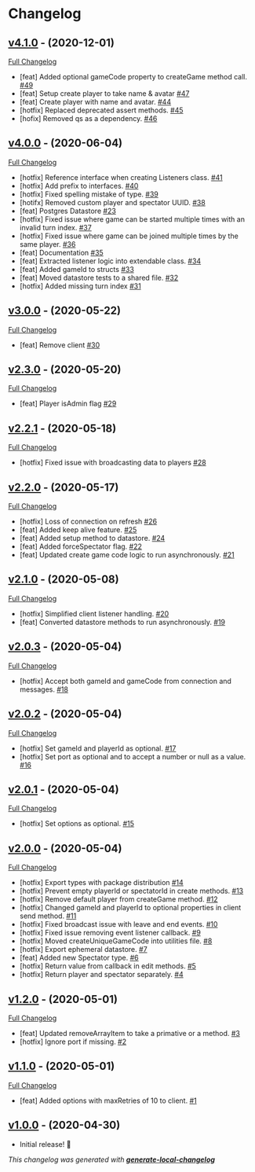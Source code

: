 # Changelog

## [v4.1.0](https://github.com/neogeek/websocket-game-lobby/tree/v4.1.0) - (2020-12-01)

[Full Changelog](https://github.com/neogeek/websocket-game-lobby/compare/v4.0.0...v4.1.0)

- [feat] Added optional gameCode property to createGame method call. [#49](https://github.com/neogeek/websocket-game-lobby/pull/49)
- [feat] Setup create player to take name & avatar [#47](https://github.com/neogeek/websocket-game-lobby/pull/47)
- [feat] Create player with name and avatar. [#44](https://github.com/neogeek/websocket-game-lobby/pull/44)
- [hotfix] Replaced deprecated assert methods. [#45](https://github.com/neogeek/websocket-game-lobby/pull/45)
- [hofix] Removed qs as a dependency. [#46](https://github.com/neogeek/websocket-game-lobby/pull/46)

## [v4.0.0](https://github.com/neogeek/websocket-game-lobby/tree/v4.0.0) - (2020-06-04)

[Full Changelog](https://github.com/neogeek/websocket-game-lobby/compare/v3.0.0...v4.0.0)

- [hotfix] Reference interface when creating Listeners class. [#41](https://github.com/neogeek/websocket-game-lobby/pull/41)
- [hotfix] Add prefix to interfaces. [#40](https://github.com/neogeek/websocket-game-lobby/pull/40)
- [hotfix] Fixed spelling mistake of type. [#39](https://github.com/neogeek/websocket-game-lobby/pull/39)
- [hotifx] Removed custom player and spectator UUID. [#38](https://github.com/neogeek/websocket-game-lobby/pull/38)
- [feat] Postgres Datastore [#23](https://github.com/neogeek/websocket-game-lobby/pull/23)
- [hotfix] Fixed issue where game can be started multiple times with an invalid turn index. [#37](https://github.com/neogeek/websocket-game-lobby/pull/37)
- [hotfix] Fixed issue where game can be joined multiple times by the same player. [#36](https://github.com/neogeek/websocket-game-lobby/pull/36)
- [feat] Documentation [#35](https://github.com/neogeek/websocket-game-lobby/pull/35)
- [feat] Extracted listener logic into extendable class. [#34](https://github.com/neogeek/websocket-game-lobby/pull/34)
- [feat] Added gameId to structs [#33](https://github.com/neogeek/websocket-game-lobby/pull/33)
- [feat] Moved datastore tests to a shared file. [#32](https://github.com/neogeek/websocket-game-lobby/pull/32)
- [hotfix] Added missing turn index [#31](https://github.com/neogeek/websocket-game-lobby/pull/31)

## [v3.0.0](https://github.com/neogeek/websocket-game-lobby/tree/v3.0.0) - (2020-05-22)

[Full Changelog](https://github.com/neogeek/websocket-game-lobby/compare/v2.3.0...v3.0.0)

- [feat] Remove client [#30](https://github.com/neogeek/websocket-game-lobby/pull/30)

## [v2.3.0](https://github.com/neogeek/websocket-game-lobby/tree/v2.3.0) - (2020-05-20)

[Full Changelog](https://github.com/neogeek/websocket-game-lobby/compare/v2.2.1...v2.3.0)

- [feat] Player isAdmin flag [#29](https://github.com/neogeek/websocket-game-lobby/pull/29)

## [v2.2.1](https://github.com/neogeek/websocket-game-lobby/tree/v2.2.1) - (2020-05-18)

[Full Changelog](https://github.com/neogeek/websocket-game-lobby/compare/v2.2.0...v2.2.1)

- [hotfix] Fixed issue with broadcasting data to players [#28](https://github.com/neogeek/websocket-game-lobby/pull/28)

## [v2.2.0](https://github.com/neogeek/websocket-game-lobby/tree/v2.2.0) - (2020-05-17)

[Full Changelog](https://github.com/neogeek/websocket-game-lobby/compare/v2.1.0...v2.2.0)

- [hotfix] Loss of connection on refresh [#26](https://github.com/neogeek/websocket-game-lobby/pull/26)
- [feat] Added keep alive feature. [#25](https://github.com/neogeek/websocket-game-lobby/pull/25)
- [feat] Added setup method to datastore. [#24](https://github.com/neogeek/websocket-game-lobby/pull/24)
- [feat] Added forceSpectator flag. [#22](https://github.com/neogeek/websocket-game-lobby/pull/22)
- [feat] Updated create game code logic to run asynchronously. [#21](https://github.com/neogeek/websocket-game-lobby/pull/21)

## [v2.1.0](https://github.com/neogeek/websocket-game-lobby/tree/v2.1.0) - (2020-05-08)

[Full Changelog](https://github.com/neogeek/websocket-game-lobby/compare/v2.0.3...v2.1.0)

- [hotfix] Simplified client listener handling. [#20](https://github.com/neogeek/websocket-game-lobby/pull/20)
- [feat] Converted datastore methods to run asynchronously. [#19](https://github.com/neogeek/websocket-game-lobby/pull/19)

## [v2.0.3](https://github.com/neogeek/websocket-game-lobby/tree/v2.0.3) - (2020-05-04)

[Full Changelog](https://github.com/neogeek/websocket-game-lobby/compare/v2.0.2...v2.0.3)

- [hotfix] Accept both gameId and gameCode from connection and messages. [#18](https://github.com/neogeek/websocket-game-lobby/pull/18)

## [v2.0.2](https://github.com/neogeek/websocket-game-lobby/tree/v2.0.2) - (2020-05-04)

[Full Changelog](https://github.com/neogeek/websocket-game-lobby/compare/v2.0.1...v2.0.2)

- [hotfix] Set gameId and playerId as optional. [#17](https://github.com/neogeek/websocket-game-lobby/pull/17)
- [hotfix] Set port as optional and to accept a number or null as a value. [#16](https://github.com/neogeek/websocket-game-lobby/pull/16)

## [v2.0.1](https://github.com/neogeek/websocket-game-lobby/tree/v2.0.1) - (2020-05-04)

[Full Changelog](https://github.com/neogeek/websocket-game-lobby/compare/v2.0.0...v2.0.1)

- [hotfix] Set options as optional. [#15](https://github.com/neogeek/websocket-game-lobby/pull/15)

## [v2.0.0](https://github.com/neogeek/websocket-game-lobby/tree/v2.0.0) - (2020-05-04)

[Full Changelog](https://github.com/neogeek/websocket-game-lobby/compare/v1.2.0...v2.0.0)

- [hotfix] Export types with package distribution [#14](https://github.com/neogeek/websocket-game-lobby/pull/14)
- [hotfix] Prevent empty playerId or spectatorId in create methods. [#13](https://github.com/neogeek/websocket-game-lobby/pull/13)
- [hotfix] Remove default player from createGame method. [#12](https://github.com/neogeek/websocket-game-lobby/pull/12)
- [hotfix] Changed gameId and playerId to optional properties in client send method. [#11](https://github.com/neogeek/websocket-game-lobby/pull/11)
- [hotfix] Fixed broadcast issue with leave and end events. [#10](https://github.com/neogeek/websocket-game-lobby/pull/10)
- [hotfix] Fixed issue removing event listener callback. [#9](https://github.com/neogeek/websocket-game-lobby/pull/9)
- [hotfix] Moved createUniqueGameCode into utilities file. [#8](https://github.com/neogeek/websocket-game-lobby/pull/8)
- [hotfix] Export ephemeral datastore. [#7](https://github.com/neogeek/websocket-game-lobby/pull/7)
- [feat] Added new Spectator type. [#6](https://github.com/neogeek/websocket-game-lobby/pull/6)
- [hotfix] Return value from callback in edit methods. [#5](https://github.com/neogeek/websocket-game-lobby/pull/5)
- [hotfix] Return player and spectator separately. [#4](https://github.com/neogeek/websocket-game-lobby/pull/4)

## [v1.2.0](https://github.com/neogeek/websocket-game-lobby/tree/v1.2.0) - (2020-05-01)

[Full Changelog](https://github.com/neogeek/websocket-game-lobby/compare/v1.1.0...v1.2.0)

- [feat] Updated removeArrayItem to take a primative or a method. [#3](https://github.com/neogeek/websocket-game-lobby/pull/3)
- [hotfix] Ignore port if missing. [#2](https://github.com/neogeek/websocket-game-lobby/pull/2)

## [v1.1.0](https://github.com/neogeek/websocket-game-lobby/tree/v1.1.0) - (2020-05-01)

[Full Changelog](https://github.com/neogeek/websocket-game-lobby/compare/v1.0.0...v1.1.0)

- [feat] Added options with maxRetries of 10 to client. [#1](https://github.com/neogeek/websocket-game-lobby/pull/1)

## [v1.0.0](https://github.com/neogeek/websocket-game-lobby/tree/v1.0.0) - (2020-04-30)

- Initial release! 🎉

_This changelog was generated with **[generate-local-changelog](https://github.com/neogeek/generate-local-changelog)**_
